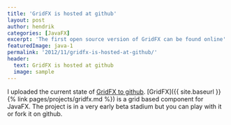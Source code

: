 ```yaml
---
title: 'GridFX is hosted at github'
layout: post
author: hendrik
categories: [JavaFX]
excerpt: 'The first open source version of GridFX can be found online'
featuredImage: java-1
permalink: '2012/11/gridfx-is-hosted-at-github/'
header:
  text: GridFX is hosted at github
  image: sample
---
```

I uploaded the current state of [GridFX to github](https://github.com/guigarage/gridfx). [GridFX]({{ site.baseurl }}{% link pages/projects/gridfx.md %}) is a grid based component for JavaFX. The project is in a very early beta stadium but you can play with it or fork it on github.
